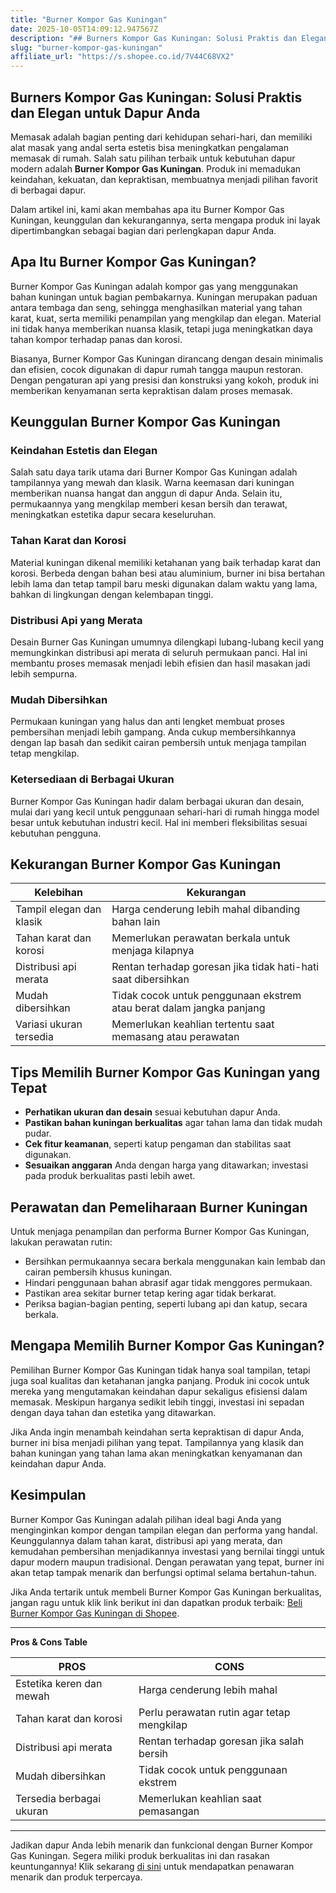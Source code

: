 ```yaml
---
title: "Burner Kompor Gas Kuningan"
date: 2025-10-05T14:09:12.947567Z
description: "## Burners Kompor Gas Kuningan: Solusi Praktis dan Elegan untuk Dapur Anda..."
slug: "burner-kompor-gas-kuningan"
affiliate_url: "https://s.shopee.co.id/7V44C68VX2"
---
```

## Burners Kompor Gas Kuningan: Solusi Praktis dan Elegan untuk Dapur Anda

Memasak adalah bagian penting dari kehidupan sehari-hari, dan memiliki alat masak yang andal serta estetis bisa meningkatkan pengalaman memasak di rumah. Salah satu pilihan terbaik untuk kebutuhan dapur modern adalah **Burner Kompor Gas Kuningan**. Produk ini memadukan keindahan, kekuatan, dan kepraktisan, membuatnya menjadi pilihan favorit di berbagai dapur.

Dalam artikel ini, kami akan membahas apa itu Burner Kompor Gas Kuningan, keunggulan dan kekurangannya, serta mengapa produk ini layak dipertimbangkan sebagai bagian dari perlengkapan dapur Anda.

## Apa Itu Burner Kompor Gas Kuningan?

Burner Kompor Gas Kuningan adalah kompor gas yang menggunakan bahan kuningan untuk bagian pembakarnya. Kuningan merupakan paduan antara tembaga dan seng, sehingga menghasilkan material yang tahan karat, kuat, serta memiliki penampilan yang mengkilap dan elegan. Material ini tidak hanya memberikan nuansa klasik, tetapi juga meningkatkan daya tahan kompor terhadap panas dan korosi.

Biasanya, Burner Kompor Gas Kuningan dirancang dengan desain minimalis dan efisien, cocok digunakan di dapur rumah tangga maupun restoran. Dengan pengaturan api yang presisi dan konstruksi yang kokoh, produk ini memberikan kenyamanan serta kepraktisan dalam proses memasak.

## Keunggulan Burner Kompor Gas Kuningan

### Keindahan Estetis dan Elegan

Salah satu daya tarik utama dari Burner Kompor Gas Kuningan adalah tampilannya yang mewah dan klasik. Warna keemasan dari kuningan memberikan nuansa hangat dan anggun di dapur Anda. Selain itu, permukaannya yang mengkilap memberi kesan bersih dan terawat, meningkatkan estetika dapur secara keseluruhan.

### Tahan Karat dan Korosi

Material kuningan dikenal memiliki ketahanan yang baik terhadap karat dan korosi. Berbeda dengan bahan besi atau aluminium, burner ini bisa bertahan lebih lama dan tetap tampil baru meski digunakan dalam waktu yang lama, bahkan di lingkungan dengan kelembapan tinggi.

### Distribusi Api yang Merata

Desain Burner Gas Kuningan umumnya dilengkapi lubang-lubang kecil yang memungkinkan distribusi api merata di seluruh permukaan panci. Hal ini membantu proses memasak menjadi lebih efisien dan hasil masakan jadi lebih sempurna.

### Mudah Dibersihkan

Permukaan kuningan yang halus dan anti lengket membuat proses pembersihan menjadi lebih gampang. Anda cukup membersihkannya dengan lap basah dan sedikit cairan pembersih untuk menjaga tampilan tetap mengkilap.

### Ketersediaan di Berbagai Ukuran

Burner Kompor Gas Kuningan hadir dalam berbagai ukuran dan desain, mulai dari yang kecil untuk penggunaan sehari-hari di rumah hingga model besar untuk kebutuhan industri kecil. Hal ini memberi fleksibilitas sesuai kebutuhan pengguna.

## Kekurangan Burner Kompor Gas Kuningan

| **Kelebihan** | **Kekurangan** |
|----------------|----------------|
| Tampil elegan dan klasik | Harga cenderung lebih mahal dibanding bahan lain |
| Tahan karat dan korosi | Memerlukan perawatan berkala untuk menjaga kilapnya |
| Distribusi api merata | Rentan terhadap goresan jika tidak hati-hati saat dibersihkan |
| Mudah dibersihkan | Tidak cocok untuk penggunaan ekstrem atau berat dalam jangka panjang |
| Variasi ukuran tersedia | Memerlukan keahlian tertentu saat memasang atau perawatan |

## Tips Memilih Burner Kompor Gas Kuningan yang Tepat

- **Perhatikan ukuran dan desain** sesuai kebutuhan dapur Anda.
- **Pastikan bahan kuningan berkualitas** agar tahan lama dan tidak mudah pudar.
- **Cek fitur keamanan**, seperti katup pengaman dan stabilitas saat digunakan.
- **Sesuaikan anggaran** Anda dengan harga yang ditawarkan; investasi pada produk berkualitas pasti lebih awet.

## Perawatan dan Pemeliharaan Burner Kuningan

Untuk menjaga penampilan dan performa Burner Kompor Gas Kuningan, lakukan perawatan rutin:

- Bersihkan permukaannya secara berkala menggunakan kain lembab dan cairan pembersih khusus kuningan.
- Hindari penggunaan bahan abrasif agar tidak menggores permukaan.
- Pastikan area sekitar burner tetap kering agar tidak berkarat.
- Periksa bagian-bagian penting, seperti lubang api dan katup, secara berkala.

## Mengapa Memilih Burner Kompor Gas Kuningan?

Pemilihan Burner Kompor Gas Kuningan tidak hanya soal tampilan, tetapi juga soal kualitas dan ketahanan jangka panjang. Produk ini cocok untuk mereka yang mengutamakan keindahan dapur sekaligus efisiensi dalam memasak. Meskipun harganya sedikit lebih tinggi, investasi ini sepadan dengan daya tahan dan estetika yang ditawarkan.

Jika Anda ingin menambah keindahan serta kepraktisan di dapur Anda, burner ini bisa menjadi pilihan yang tepat. Tampilannya yang klasik dan bahan kuningan yang tahan lama akan meningkatkan kenyamanan dan keindahan dapur Anda.

## Kesimpulan

Burner Kompor Gas Kuningan adalah pilihan ideal bagi Anda yang menginginkan kompor dengan tampilan elegan dan performa yang handal. Keunggulannya dalam tahan karat, distribusi api yang merata, dan kemudahan pembersihan menjadikannya investasi yang bernilai tinggi untuk dapur modern maupun tradisional. Dengan perawatan yang tepat, burner ini akan tetap tampak menarik dan berfungsi optimal selama bertahun-tahun.

Jika Anda tertarik untuk membeli Burner Kompor Gas Kuningan berkualitas, jangan ragu untuk klik link berikut ini dan dapatkan produk terbaik: [Beli Burner Kompor Gas Kuningan di Shopee](https://s.shopee.co.id/7V44C68VX2).

---

**Pros & Cons Table**

| **PROS** | **CONS** |
|---------------------------|------------------------------|
| Estetika keren dan mewah | Harga cenderung lebih mahal |
| Tahan karat dan korosi | Perlu perawatan rutin agar tetap mengkilap |
| Distribusi api merata | Rentan terhadap goresan jika salah bersih |
| Mudah dibersihkan | Tidak cocok untuk penggunaan ekstrem |
| Tersedia berbagai ukuran | Memerlukan keahlian saat pemasangan |

---

Jadikan dapur Anda lebih menarik dan funkcional dengan Burner Kompor Gas Kuningan. Segera miliki produk berkualitas ini dan rasakan keuntungannya! Klik sekarang [di sini](https://s.shopee.co.id/7V44C68VX2) untuk mendapatkan penawaran menarik dan produk terpercaya.